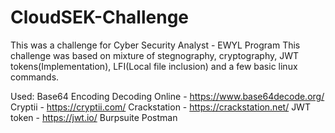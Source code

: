 # CloudSEK-Challenge
This was a challenge for Cyber Security Analyst - EWYL Program
This challenge was based on mixture of stegnography, cryptography, JWT tokens(Implementation), LFI(Local file inclusion) and a few basic linux commands.

Used:
Base64 Encoding Decoding Online - https://www.base64decode.org/
Cryptii - https://cryptii.com/
Crackstation - https://crackstation.net/
JWT token - https://jwt.io/
Burpsuite
Postman
